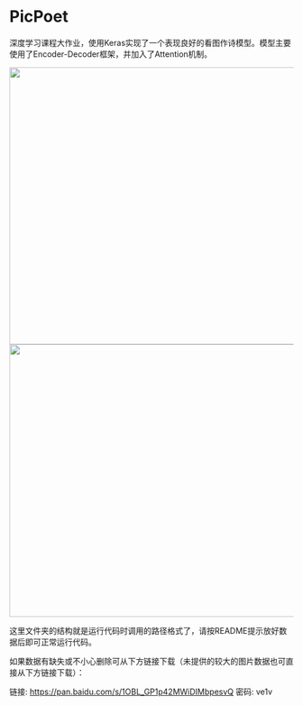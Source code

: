 # PicPoet

深度学习课程大作业，使用Keras实现了一个表现良好的看图作诗模型。模型主要使用了Encoder-Decoder框架，并加入了Attention机制。

<div  align="center">    
  <img src="https://tva1.sinaimg.cn/large/008eGmZEgy1gnom03vektj30sa0ra4ga.jpg" width = "509" height = "491" />
  <img src="https://tva1.sinaimg.cn/large/008eGmZEgy1gnom05cmjnj30u60qu1kx.jpg" width = "543" height = "483" />
</div>




这里文件夹的结构就是运行代码时调用的路径格式了，请按README提示放好数据后即可正常运行代码。

如果数据有缺失或不小心删除可从下方链接下载（未提供的较大的图片数据也可直接从下方链接下载）：

链接: https://pan.baidu.com/s/1OBL_GP1p42MWiDIMbpesvQ  密码: ve1v
